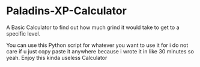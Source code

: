 # Paladins-XP-Calculator
A Basic Calculator to find out how much grind it would take to get to a specific level.

You can use this Python script for whatever you want to use it for i do not care if u just copy paste it anywhere because i wrote it in like 30 minutes so yeah.
Enjoy this kinda useless Calculator

